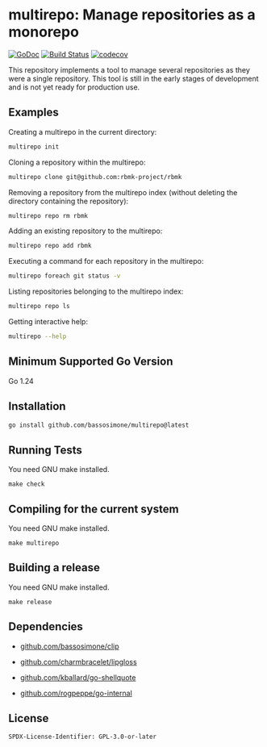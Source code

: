 # multirepo: Manage repositories as a monorepo

[![GoDoc](https://pkg.go.dev/badge/github.com/bassosimone/multirepo)](https://pkg.go.dev/github.com/bassosimone/multirepo) [![Build Status](https://github.com/bassosimone/multirepo/actions/workflows/go.yml/badge.svg)](https://github.com/bassosimone/multirepo/actions) [![codecov](https://codecov.io/gh/bassosimone/multirepo/branch/main/graph/badge.svg)](https://codecov.io/gh/bassosimone/multirepo)

This repository implements a tool to manage several repositories
as they were a single repository. This tool is still in the early
stages of development and is not yet ready for production use.

## Examples

Creating a multirepo in the current directory:

```bash
multirepo init
```

Cloning a repository within the multirepo:

```bash
multirepo clone git@github.com:rbmk-project/rbmk
```

Removing a repository from the multirepo index (without deleting
the directory containing the repository):

```bash
multirepo repo rm rbmk
```

Adding an existing repository to the multirepo:

```bash
multirepo repo add rbmk
```

Executing a command for each repository in the multirepo:

```bash
multirepo foreach git status -v
```

Listing repositories belonging to the multirepo index:

```bash
multirepo repo ls
```

Getting interactive help:

```bash
multirepo --help
```

## Minimum Supported Go Version

Go 1.24

## Installation

```bash
go install github.com/bassosimone/multirepo@latest
```

## Running Tests

You need GNU make installed.

```
make check
```

## Compiling for the current system

You need GNU make installed.

```
make multirepo
```

## Building a release

You need GNU make installed.

```
make release
```

## Dependencies

- [github.com/bassosimone/clip](https://pkg.go.dev/github.com/bassosimone/clip)

- [github.com/charmbracelet/lipgloss](https://pkg.go.dev/github.com/charmbracelet/lipgloss)

- [github.com/kballard/go-shellquote](https://pkg.go.dev/github.com/kballard/go-shellquote)

- [github.com/rogpeppe/go-internal](https://pkg.go.dev/github.com/rogpeppe/go-internal)

## License

```
SPDX-License-Identifier: GPL-3.0-or-later
```

